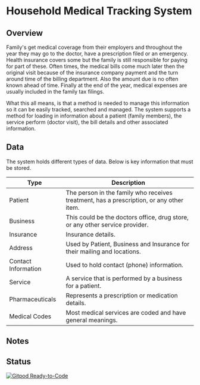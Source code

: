 # Household Medical Tracking System

## Overview
Family's get medical coverage from their employers and throughout the year they may go to the doctor, have a prescription filed or an emergency.   Health insurance covers some but the family is still responsible for paying for part of these.   Often times, the medical bills come much later then the original visit because of the insurance company payment and the turn around time of the billing department.  Also the amount due is no often known ahead of time.  Finally at the end of the year, medical expenses are usually included in the family tax filings.   

What this all means, is that a method is needed to manage this information so it can be easily tracked, searched and managed.  The system supports a method for loading in information about a patient (family members), the service perform (doctor visit), the bill details and other associated information.

## Data
The system holds different types of data.  Below is key information that must be stored.

| Type | Description |
| ----------- | ----------- |
| Patient | The person in the family who receives treatment, has a prescription, or any other item. |
| Business | This could be the doctors office, drug store, or any other service provider. |
| Insurance | Insurance details. |
| Address | Used by Patient, Business and Insurance for their mailing and locations. |
| Contact Information | Used to hold contact (phone) information. |
| Service | A service that is performed by a business for a patient. |
| Pharmaceuticals | Represents a prescription or medication details. |
| Medical Codes | Most medical services are coded and have general meanings. |

## Notes

## Status
[![Gitpod Ready-to-Code](https://img.shields.io/badge/Gitpod-Ready--to--Code-blue?logo=gitpod)](https://gitpod.io/#https://github.com/devkingdom/household-medical-tracking-system) 

